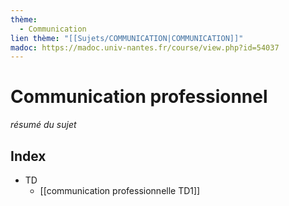 ```yaml
---
thème:
  - Communication
lien thème: "[[Sujets/COMMUNICATION|COMMUNICATION]]"
madoc: https://madoc.univ-nantes.fr/course/view.php?id=54037
---
```


# Communication professionnel
*résumé du sujet*
## Index
- TD
	- [[communication professionnelle TD1]]